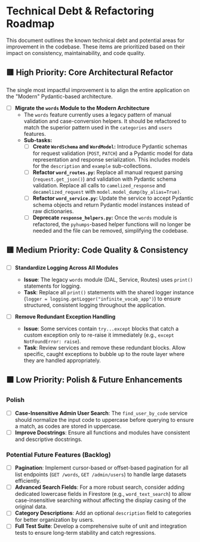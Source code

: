 # Technical Debt & Refactoring Roadmap

This document outlines the known technical debt and potential areas for improvement in the codebase. These items are prioritized based on their impact on consistency, maintainability, and code quality.

## 🟥 High Priority: Core Architectural Refactor

The single most impactful improvement is to align the entire application on the "Modern" Pydantic-based architecture.

- [ ] **Migrate the `words` Module to the Modern Architecture**
  - The `words` feature currently uses a legacy pattern of manual validation and case-conversion helpers. It should be refactored to match the superior pattern used in the `categories` and `users` features.
  - **Sub-tasks:**
    - [ ] **Create `WordSchema` and `WordModel`:** Introduce Pydantic schemas for request validation (`POST`, `PATCH`) and a Pydantic model for data representation and response serialization. This includes models for the `description` and `example` sub-collections.
    - [ ] **Refactor `word_routes.py`:** Replace all manual request parsing (`request.get_json()`) and validation with Pydantic schema validation. Replace all calls to `camelized_response` and `decamelized_request` with `model.model_dump(by_alias=True)`.
    - [ ] **Refactor `word_service.py`:** Update the service to accept Pydantic schema objects and return Pydantic model instances instead of raw dictionaries.
    - [ ] **Deprecate `response_helpers.py`:** Once the `words` module is refactored, the `pyhumps`-based helper functions will no longer be needed and the file can be removed, simplifying the codebase.

## 🟨 Medium Priority: Code Quality & Consistency

- [ ] **Standardize Logging Across All Modules**

  - **Issue**: The legacy `words` module (DAL, Service, Routes) uses `print()` statements for logging.
  - **Task**: Replace all `print()` statements with the shared logger instance (`logger = logging.getLogger("infinite_vocab_app")`) to ensure structured, consistent logging throughout the application.

- [ ] **Remove Redundant Exception Handling**
  - **Issue**: Some services contain `try...except` blocks that catch a custom exception only to re-raise it immediately (e.g., `except NotFoundError: raise`).
  - **Task**: Review services and remove these redundant blocks. Allow specific, caught exceptions to bubble up to the route layer where they are handled appropriately.

## 🟩 Low Priority: Polish & Future Enhancements

### Polish

- [ ] **Case-Insensitive Admin User Search**: The `find_user_by_code` service should normalize the input code to uppercase before querying to ensure a match, as codes are stored in uppercase.
- [ ] **Improve Docstrings**: Ensure all functions and modules have consistent and descriptive docstrings.

### Potential Future Features (Backlog)

- [ ] **Pagination**: Implement cursor-based or offset-based pagination for all list endpoints (`GET /words`, `GET /admin/users`) to handle large datasets efficiently.
- [ ] **Advanced Search Fields**: For a more robust search, consider adding dedicated lowercase fields in Firestore (e.g., `word_text_search`) to allow case-insensitive searching without affecting the display casing of the original data.
- [ ] **Category Descriptions**: Add an optional `description` field to categories for better organization by users.
- [ ] **Full Test Suite**: Develop a comprehensive suite of unit and integration tests to ensure long-term stability and catch regressions.
